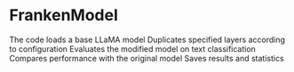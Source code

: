 # FrankenModel

The code loads a base LLaMA model
Duplicates specified layers according to configuration
Evaluates the modified model on text classification
Compares performance with the original model
Saves results and statistics
